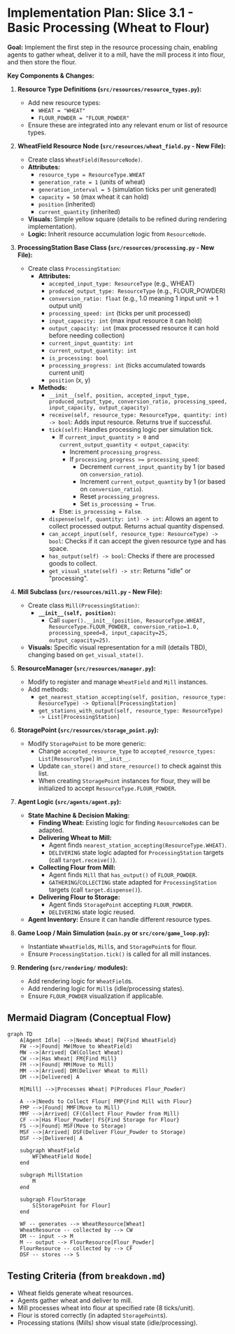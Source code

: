 # Implementation Plan: Slice 3.1 - Basic Processing (Wheat to Flour)

**Goal:** Implement the first step in the resource processing chain, enabling agents to gather wheat, deliver it to a mill, have the mill process it into flour, and then store the flour.

**Key Components & Changes:**

1.  **Resource Type Definitions (`src/resources/resource_types.py`):**
    *   Add new resource types:
        *   `WHEAT = "WHEAT"`
        *   `FLOUR_POWDER = "FLOUR_POWDER"`
    *   Ensure these are integrated into any relevant enum or list of resource types.

2.  **WheatField Resource Node (`src/resources/wheat_field.py` - New File):**
    *   Create class `WheatField(ResourceNode)`.
    *   **Attributes:**
        *   `resource_type = ResourceType.WHEAT`
        *   `generation_rate = 1` (units of wheat)
        *   `generation_interval = 5` (simulation ticks per unit generated)
        *   `capacity = 50` (max wheat it can hold)
        *   `position` (inherited)
        *   `current_quantity` (inherited)
    *   **Visuals:** Simple yellow square (details to be refined during rendering implementation).
    *   **Logic:** Inherit resource accumulation logic from `ResourceNode`.

3.  **ProcessingStation Base Class (`src/resources/processing.py` - New File):**
    *   Create class `ProcessingStation`:
        *   **Attributes:**
            *   `accepted_input_type: ResourceType` (e.g., WHEAT)
            *   `produced_output_type: ResourceType` (e.g., FLOUR_POWDER)
            *   `conversion_ratio: float` (e.g., 1.0 meaning 1 input unit -> 1 output unit)
            *   `processing_speed: int` (ticks per unit processed)
            *   `input_capacity: int` (max input resource it can hold)
            *   `output_capacity: int` (max processed resource it can hold before needing collection)
            *   `current_input_quantity: int`
            *   `current_output_quantity: int`
            *   `is_processing: bool`
            *   `processing_progress: int` (ticks accumulated towards current unit)
            *   `position` (x, y)
        *   **Methods:**
            *   `__init__(self, position, accepted_input_type, produced_output_type, conversion_ratio, processing_speed, input_capacity, output_capacity)`
            *   `receive(self, resource_type: ResourceType, quantity: int) -> bool`: Adds input resource. Returns true if successful.
            *   `tick(self)`: Handles processing logic per simulation tick.
                *   If `current_input_quantity > 0` and `current_output_quantity < output_capacity`:
                    *   Increment `processing_progress`.
                    *   If `processing_progress >= processing_speed`:
                        *   Decrement `current_input_quantity` by 1 (or based on `conversion_ratio`).
                        *   Increment `current_output_quantity` by 1 (or based on `conversion_ratio`).
                        *   Reset `processing_progress`.
                        *   Set `is_processing = True`.
                *   Else: `is_processing = False`.
            *   `dispense(self, quantity: int) -> int`: Allows an agent to collect processed output. Returns actual quantity dispensed.
            *   `can_accept_input(self, resource_type: ResourceType) -> bool`: Checks if it can accept the given resource type and has space.
            *   `has_output(self) -> bool`: Checks if there are processed goods to collect.
            *   `get_visual_state(self) -> str`: Returns "idle" or "processing".

4.  **Mill Subclass (`src/resources/mill.py` - New File):**
    *   Create class `Mill(ProcessingStation)`:
        *   **`__init__(self, position)`:**
            *   Call `super().__init__(position, ResourceType.WHEAT, ResourceType.FLOUR_POWDER, conversion_ratio=1.0, processing_speed=8, input_capacity=25, output_capacity=25)`.
    *   **Visuals:** Specific visual representation for a mill (details TBD), changing based on `get_visual_state()`.

5.  **ResourceManager (`src/resources/manager.py`):**
    *   Modify to register and manage `WheatField` and `Mill` instances.
    *   Add methods:
        *   `get_nearest_station_accepting(self, position, resource_type: ResourceType) -> Optional[ProcessingStation]`
        *   `get_stations_with_output(self, resource_type: ResourceType) -> List[ProcessingStation]`

6.  **StoragePoint (`src/resources/storage_point.py`):**
    *   Modify `StoragePoint` to be more generic:
        *   Change `accepted_resource_type` to `accepted_resource_types: List[ResourceType]` in `__init__`.
        *   Update `can_store()` and `store_resource()` to check against this list.
        *   When creating `StoragePoint` instances for flour, they will be initialized to accept `ResourceType.FLOUR_POWDER`.

7.  **Agent Logic (`src/agents/agent.py`):**
    *   **State Machine & Decision Making:**
        *   **Finding Wheat:** Existing logic for finding `ResourceNode`s can be adapted.
        *   **Delivering Wheat to Mill:**
            *   Agent finds `nearest_station_accepting(ResourceType.WHEAT)`.
            *   `DELIVERING` state logic adapted for `ProcessingStation` targets (call `target.receive()`).
        *   **Collecting Flour from Mill:**
            *   Agent finds `Mill` that `has_output()` of `FLOUR_POWDER`.
            *   `GATHERING`/`COLLECTING` state adapted for `ProcessingStation` targets (call `target.dispense()`).
        *   **Delivering Flour to Storage:**
            *   Agent finds `StoragePoint` accepting `FLOUR_POWDER`.
            *   `DELIVERING` state logic reused.
    *   **Agent Inventory:** Ensure it can handle different resource types.

8.  **Game Loop / Main Simulation (`main.py` or `src/core/game_loop.py`):**
    *   Instantiate `WheatField`s, `Mill`s, and `StoragePoint`s for flour.
    *   Ensure `ProcessingStation.tick()` is called for all mill instances.

9.  **Rendering (`src/rendering/` modules):**
    *   Add rendering logic for `WheatField`s.
    *   Add rendering logic for `Mill`s (idle/processing states).
    *   Ensure `FLOUR_POWDER` visualization if applicable.

## Mermaid Diagram (Conceptual Flow)

```mermaid
graph TD
    A[Agent Idle] -->|Needs Wheat| FW{Find WheatField}
    FW -->|Found| MW(Move to WheatField)
    MW -->|Arrived| CW(Collect Wheat)
    CW -->|Has Wheat| FM{Find Mill}
    FM -->|Found| MM(Move to Mill)
    MM -->|Arrived| DM(Deliver Wheat to Mill)
    DM -->|Delivered| A

    M[Mill] -->|Processes Wheat| P(Produces Flour_Powder)

    A -->|Needs to Collect Flour| FMP{Find Mill with Flour}
    FMP -->|Found| MMF(Move to Mill)
    MMF -->|Arrived| CF(Collect Flour_Powder from Mill)
    CF -->|Has Flour_Powder| FS{Find Storage for Flour}
    FS -->|Found| MSF(Move to Storage)
    MSF -->|Arrived| DSF(Deliver Flour_Powder to Storage)
    DSF -->|Delivered| A

    subgraph WheatField
        WF[WheatField Node]
    end

    subgraph MillStation
        M
    end

    subgraph FlourStorage
        S[StoragePoint for Flour]
    end

    WF -- generates --> WheatResource[Wheat]
    WheatResource -- collected by --> CW
    DM -- input --> M
    M -- output --> FlourResource[Flour_Powder]
    FlourResource -- collected by --> CF
    DSF -- stores --> S
```

## Testing Criteria (from `breakdown.md`)

*   Wheat fields generate wheat resources.
*   Agents gather wheat and deliver to mill.
*   Mill processes wheat into flour at specified rate (8 ticks/unit).
*   Flour is stored correctly (in adapted `StoragePoint`s).
*   Processing stations (Mills) show visual state (idle/processing).